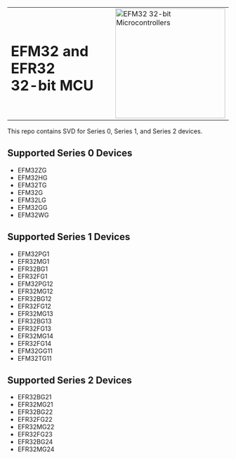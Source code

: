 <table border="0">
  <tr>
    <td align="left" valign="middle">
	  <h1>EFM32 and EFR32<br/>32-bit MCU</h1>
	</td>
	<td align="left" valign="middle">
	  <a href="https://www.silabs.com/products/mcu/32-bit">
	    <img src="http://pages.silabs.com/rs/634-SLU-379/images/WGX-transparent.png"  title="Silicon Labs Gecko and Wireless Gecko MCUs" alt="EFM32 32-bit Microcontrollers" width="250"/>
	  </a>
	</td>
  </tr>
</table>

This repo contains SVD for Series 0, Series 1, and Series 2 devices.

## Supported Series 0 Devices ##
- EFM32ZG
- EFM32HG
- EFM32TG
- EFM32G
- EFM32LG
- EFM32GG
- EFM32WG

## Supported Series 1 Devices ##
- EFM32PG1
- EFR32MG1
- EFR32BG1
- EFR32FG1
- EFM32PG12
- EFR32MG12
- EFR32BG12
- EFR32FG12
- EFR32MG13
- EFR32BG13
- EFR32FG13
- EFR32MG14
- EFR32FG14
- EFM32GG11
- EFM32TG11

## Supported Series 2 Devices ##
- EFR32BG21
- EFR32MG21
- EFR32BG22
- EFR32FG22
- EFR32MG22
- EFR32FG23
- EFR32BG24
- EFR32MG24
